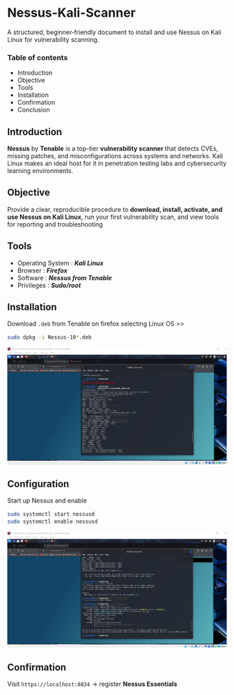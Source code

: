 # Nessus-Kali-Scanner
A structured, beginner‑friendly document to install and use Nessus on Kali Linux for vulnerability scanning.

### Table of contents

- Introduction
- Objective
- Tools
- Installation
- Confirmation
- Conclusion

## Introduction
**Nessus** by **Tenable** is a top-tier **vulnerability scanner** that detects CVEs, missing patches, and misconfigurations across systems and networks. Kali Linux makes an ideal host for it in penetration testing labs and cybersecurity learning environments.

## Objective
Provide a clear, reproducible procedure to **download, install, activate, and use Nessus on Kali Linux**, run your first vulnerability scan, and view tools for reporting and troubleshooting

## Tools
- Operating System : ***Kali Linux***
- Browser : ***Firefox***
- Software : ***Nessus from Tenable***
- Privileges : ***Sudo/root***

## Installation
Download `.deb` from Tenable on firefox selecting Linux OS >>
```bash
sudo dpkg -i Nessus-10*.deb
```
![Installation](nessus_install.png)

## Configuration
Start up Nessus and enable
```bash
sudo systemctl start nessusd
sudo systemctl enable nessusd
```
![start](nessus_start.png)

## Confirmation
Visit `https://localhost:8834` → register **Nessus Essentials**
